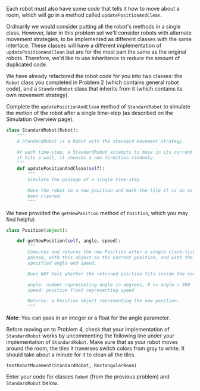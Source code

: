

Each robot must also have some code that tells it how to move about a room, which will go in a method called ```updatePositionAndClean```.

Ordinarily we would consider putting all the robot's methods in a single class. However, later in this problem set we'll consider robots with alternate movement strategies, to be implemented as different classes with the same interface. These classes will have a different implementation of ```updatePositionAndClean``` but are for the most part the same as the original robots. Therefore, we'd like to use inheritance to reduce the amount of duplicated code.

We have already refactored the robot code for you into two classes: the ```Robot``` class you completed in Problem 2 (which contains general robot code), and a ```StandardRobot``` class that inherits from it (which contains its own movement strategy).

Complete the ```updatePositionAndClean``` method of ```StandardRobot``` to simulate the motion of the robot after a single time-step (as described on the Simulation Overview page).

```py
class StandardRobot(Robot):
    """
    A StandardRobot is a Robot with the standard movement strategy.

    At each time-step, a StandardRobot attempts to move in its current direction; when
    it hits a wall, it chooses a new direction randomly.
    """
    def updatePositionAndClean(self):
        """
        Simulate the passage of a single time-step.

        Move the robot to a new position and mark the tile it is on as having
        been cleaned.
        """
```
We have provided the ```getNewPosition``` method of ```Position```, which you may find helpful:

```py
class Position(object):

    def getNewPosition(self, angle, speed):
        """
        Computes and returns the new Position after a single clock-tick has
        passed, with this object as the current position, and with the
        specified angle and speed.

        Does NOT test whether the returned position fits inside the room.

        angle: number representing angle in degrees, 0 <= angle < 360
        speed: positive float representing speed

        Returns: a Position object representing the new position.
        """
```
***Note***: You can pass in an integer or a float for the angle parameter.

Before moving on to Problem 4, check that your implementation of ```StandardRobot``` works by uncommenting the following line under your implementation of ```StandardRobot```. Make sure that as your robot moves around the room, the tiles it traverses switch colors from gray to white. It should take about a minute for it to clean all the tiles.

    testRobotMovement(StandardRobot, RectangularRoom)


Enter your code for classes ```Robot``` (from the previous problem) and ```StandardRobot``` below.
